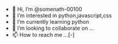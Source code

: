 - 👋 Hi, I’m @somenath-00100
- 👀 I’m interested in python,javascript,css
- 🌱 I’m currently learning python
- 💞️ I’m looking to collaborate on ...
- 📫 How to reach me ...[-]

<!---
somenath-00100/somenath-00100 is a ✨ special ✨ repository because its `README.md` (this file) appears on your GitHub profile.
You can click the Preview link to take a look at your changes.
--->
